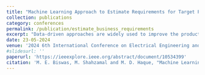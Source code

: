 ```yaml
---
title: "Machine Learning Approach to Estimate Requirements for Target Productivity of Garments Employees"
collection: publications
category: conferences
permalink: /publication/estimate_business_requirements 
excerpt: "Data-driven approaches are widely used to improve the productivity of organizations. The availability of data related to business requirements and employee benefits even allowed us to predict productivity at the employee level. In our study, we investigated several machine learning approaches to predict productivity and estimation approaches to estimate team operating factors such as the amount of incentive and overtime that ensure a target productivity by the employees of a garment industry. This study used 3 months of data from a garment industry that recorded department ID, standard minute value, incentive, overtime, number of workers, and actual productivity. Our main contribution was to find the best estimation approach integrated with the best machine learning technique that recommends the required amount of incentive and overtime for a business to obtain a target productivity. For estimating business requirements, we explored the performance of Simulated Annealing, Particle Filter (PF), Fixed Point Particle Filter, and Particle Swarm Optimization algorithms. The PF displayed notable accuracy for incentive and overtime estimation, achieving the highest R-squared value of 0.60 for incentive estimation and 0.08 for overtime estimation. Additionally, the proposed machine learning model outperformed the existing Random Forest and Deep Learning model with a minimalist MAPE (Mean Absolute Percentage Error) of 6.5906. Our study concluded that the PF estimation algorithm has a strong potential to find the garment industry's business requirements."
date: 23-05-2024
venue: '2024 6th International Conference on Electrical Engineering and Information & Communication Technology (ICEEICT)'
#slidesurl: ''
paperurl: 'https://ieeexplore.ieee.org/abstract/document/10534399'
citation: 'M. E. Biswas, M. Shahzamal and M. D. Haque, "Machine Learning Approach to Estimate Requirements for Target Productivity of Garments Employees," 2024 6th International Conference on Electrical Engineering and Information & Communication Technology (ICEEICT), Dhaka, Bangladesh, 2024, pp. 921-926, doi: 10.1109/ICEEICT62016.2024.10534399.'
---
```


